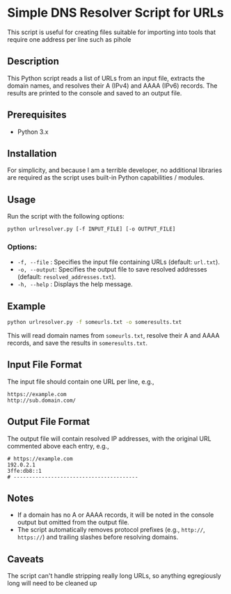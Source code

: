 # Simple DNS Resolver Script for URLs
This script is useful for creating files suitable for importing into tools that require one address per line such as pihole

## Description
This Python script reads a list of URLs from an input file, extracts the domain names, and resolves their A (IPv4) and AAAA (IPv6) records. The results are printed to the console and saved to an output file.

## Prerequisites
- Python 3.x

## Installation
For simplicity, and because I am a terrible developer, no additional libraries are required as the script uses built-in Python capabilities / modules.

## Usage
Run the script with the following options:

```sh
python urlresolver.py [-f INPUT_FILE] [-o OUTPUT_FILE]
```

### Options:
- `-f, --file`  : Specifies the input file containing URLs (default: `url.txt`).
- `-o, --output`: Specifies the output file to save resolved addresses (default: `resolved_addresses.txt`).
- `-h, --help`  : Displays the help message.

## Example
```sh
python urlresolver.py -f someurls.txt -o someresults.txt
```
This will read domain names from `someurls.txt`, resolve their A and AAAA records, and save the results in `someresults.txt`.

## Input File Format
The input file should contain one URL per line, e.g.,
```
https://example.com
http://sub.domain.com/
```

## Output File Format
The output file will contain resolved IP addresses, with the original URL commented above each entry, e.g.,
```
# https://example.com
192.0.2.1
3ffe:db8::1
# ----------------------------------------
```

## Notes
- If a domain has no A or AAAA records, it will be noted in the console output but omitted from the output file.
- The script automatically removes protocol prefixes (e.g., `http://`, `https://`) and trailing slashes before resolving domains.

## Caveats
The script can't handle stripping really long URLs, so anything egregiously long will need to be cleaned up
